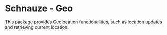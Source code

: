 # Schnauze - Geo

This package provides Geolocation functionalities, such as location updates and retrieving current location.